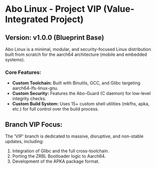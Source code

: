 # Abo Linux - Project VIP (Value-Integrated Project)

## Version: v1.0.0 (Blueprint Base)

Abo Linux is a minimal, modular, and security-focused Linux distribution built from scratch for the aarch64 architecture (mobile and embedded systems).

### Core Features:
- **Custom Toolchain:** Built with Binutils, GCC, and Glibc targeting aarch64-lfs-linux-gnu.
- **Custom Security:** Features the Abo-Guard (C daemon) for low-level integrity checks.
- **Custom Build System:** Uses 15+ custom shell utilities (mkfhs, apka, etc.) for full control over the build process.

## Branch VIP Focus:
The 'VIP' branch is dedicated to massive, disruptive, and non-stable updates, including:
1. Integration of Glibc and the full cross-toolchain.
2. Porting the ZRBL Bootloader logic to Aarch64.
3. Development of the APKA package format.

